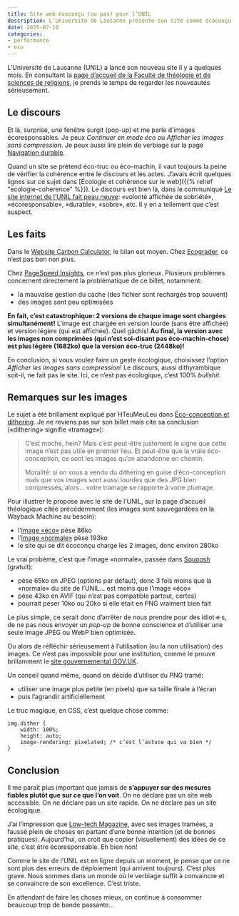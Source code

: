 ```yaml
---
title: Site web écoconçu (ou pas) pour l’UNIL
description: L’Université de Lausanne présente son site comme écoconçu. Pourtant, sa version prétendument écologique consomme plus de ressources que sa version «normale». Le discours ne fait pas du bon web, une fois de plus.
date: 2025-07-10
categories:
- performance
- eco
---
```


L’Université de Lausanne (UNIL) a lancé son nouveau site il y a quelques mois.
En consultant la [page d’accueil de la Faculté de théologie et de sciences de religions](https://www.unil.ch/ftsr/fr/home.html), je prends le temps de regarder les nouveautés sérieusement.

## Le discours

Et là, surprise, une fenêtre surgit (pop-up) et me parle d’images écoresponsables.
Je peux *Continuer en mode éco* ou *Afficher les images sans compression*.
Je peux aussi lire plein de verbiage sur la page [Navigation durable](https://www.unil.ch/unil/fr/home/termes/conditions/navigation-durable.html).

Quand un site se prétend éco-truc ou éco-machin, il vaut toujours la peine de vérifier la cohérence entre le discours et les actes.
J’avais écrit quelques lignes sur ce sujet dans [Écologie et cohérence sur le web]({{% relref "ecologie-coherence" %}}).
Le discours est bien là, dans le communiqué [Le site internet de l’UNIL fait peau neuve](https://www.unil.ch/news/fr/1732014278676): «volonté affichée de sobriété», «écoresponsable», «durable», «sobre», etc.
Il y en a tellement que c’est suspect.

## Les faits

Dans le [Website Carbon Calculator](https://www.websitecarbon.com/website/unil-ch-ftsr-fr-home-html/), le bilan est moyen.
Chez [Ecograder](https://ecograder.com/report/pI19izXBKOrB3ZkKS5SLqZqr), ce n’est pas bon non plus.

Chez [PageSpeed Insights](https://pagespeed.web.dev/analysis/https-www-unil-ch-ftsr-fr-home-html/u3xlnlntv8?form_factor=mobile), ce n’est pas plus glorieux.
Plusieurs problèmes concernent directement la problématique de ce billet, notamment:

- la mauvaise gestion du cache (des fichier sont rechargés trop souvent)
- des images sont peu optimisées

**En fait, c’est catastrophique: 2 versions de chaque image sont chargées simultanément!**
L’image est chargée en version lourde (sans être affichée) et version légère (qui est affichée).
Quel gâchis!
**Au final, la version avec les images non comprimées (qui n’est soi-disant pas éco-machin-chose) est plus légère (1682ko) que la version éco-truc (2448ko)!**

En conclusion, si vous voulez faire un geste écologique, choisissez l’option *Afficher les images sans compression*!
Le discours, aussi dithyrambique soit-il, ne fait pas le site.
Ici, ce n’est pas écologique, c’est 100% *bullshit*.

## Remarques sur les images

Le sujet a été brillament expliqué par HTeuMeuLeu dans [Éco-conception et dithering](https://www.hteumeuleu.fr/eco-conception-et-dithering/).
Je ne reviens pas sur son billet mais cite sa conclusion («dithering» signifie «tramage»):

> C’est moche, hein?
> Mais c’est peut-être justement le signe que cette image n’est pas utile en premier lieu.
> Et peut-être que la vraie éco-conception, ce sont les images qu’on abandonne en chemin.
>
> Moralité: si on vous a vendu du dithering en guise d’éco-conception mais que vos images sont aussi lourdes que des JPG bien compressés, alors... votre tramage se rapporte à votre plumage.

Pour illustrer le propose avec le site de l’UNIL, sur la page d’accueil théologique citée précédemment (les images sont sauvegardées en la Wayback Machine au besoin):

- l’[image «éco»](https://api.unil.ch/newsunil/v1/api-newsunil/resources/image/1746635380490.M?2025-05-13T08:42:32.409&eco=true) pèse 86ko
- l’[image «normale»](https://api.unil.ch/newsunil/v1/api-newsunil/resources/image/1746635380490.M?2025-05-13T08:42:32.409) pèse 193ko
- le site qui se dit écoconçu charge les 2 images, donc environ 280ko

Le vrai probème, c’est que l’image «normale», passée dans [Squoosh](https://squoosh.app/) (gratuit):

- pèse 65ko en JPEG (options par défaut), donc 3 fois moins que la «normale» du site de l’UNIL... est moins que l’image «éco»
- pèse 43ko en AVIF (qui n’est pas compatible partout, certes)
- pourrait peser 10ko ou 20ko si elle était en PNG vraiment bien fait

Le plus simple, ce serait donc d’arrêter de nous prendre pour des idiot·e·s, de ne pas nous envoyer un *pop-up* de bonne conscience et d’utiliser une seule image JPEG ou WebP bien optimisée.

Ou alors de réfléchir sérieusement à l’utilisation (ou la non utilisation) des images.
Ce n’est pas impossible pour une institution, comme le prouve brillamment le [site gouvernemental GOV.UK](https://www.gov.uk/).

Un conseil quand même, quand on décide d’utiliser du PNG tramé:

- utiliser une image plus petite (en pixels) que sa taille finale à l’écran
- puis l’agrandir artificiellement

Le truc magique, en CSS, c’est quelque chose comme:

```
img.dither {
    width: 100%;
    height: auto;
    image-rendering: pixelated; /* c’est l’astuce qui va bien */
}
```

## Conclusion

Il me paraît plus important que jamais de **s’appuyer sur des mesures fiables plutôt que sur ce que l’on voit**.
On ne déclare pas un site web accessible.
On ne déclare pas un site rapide.
On ne déclare pas un site écologique.

J’ai l’impression que [Low-tech Magazine](https://solar.lowtechmagazine.com/), avec ses images tramées, a faussé plein de choses en partant d’une bonne intention (et de bonnes pratiques).
Aujourd’hui, on croit que copier (visuellement) des idées de ce site, c’est être écoresponsable.
Eh bien non!

Comme le site de l’UNIL est en ligne depuis un moment, je pense que ce ne sont plus des erreurs de déploiement (qui arrivent toujours).
C’est plus grave.
Nous sommes dans un monde où le verbiage suffit à convaincre et se convaincre de son excellence.
C’est triste.

En attendant de faire les choses mieux, on continue à consommer beaucoup trop de bande passante...
